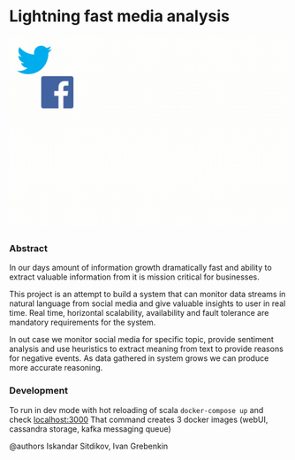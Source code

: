 Lightning fast media analysis
=============================

![LFMA](docs/lfsa.gif)

### Abstract

In our days amount of information growth dramatically fast and ability to extract valuable information from it is mission critical for businesses.

This project is an attempt to build a system that can monitor data streams in natural language from social media and give valuable insights to user in real time. 
Real time, horizontal scalability, availability and fault tolerance are mandatory requirements for the system. 

In out case we monitor social media for specific topic, provide sentiment analysis and use heuristics to extract meaning from text to provide reasons for negative events.
As data gathered in system grows we can produce more accurate reasoning.


### Development

To run in dev mode with hot reloading of scala `docker-compose up` and check [localhost:3000](http://localhost:3000)
That command creates 3 docker images (webUI, cassandra storage, kafka messaging queue)


@authors Iskandar Sitdikov, Ivan Grebenkin

